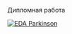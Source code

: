 Дипломная работа


[![EDA Parkinson](https://mybinder.org/badge_logo.svg)](https://mybinder.org/v2/gh/SharafutdinovRuslan/Ryzanov/master?filepath=Parkinson_EDA.ipynb)
